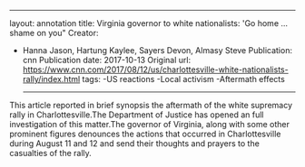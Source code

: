 ---
layout: annotation
title: Virginia governor to white nationalists: 'Go home ... shame on you"
Creator: 
   - Hanna Jason,  Hartung Kaylee, Sayers Devon,  Almasy Steve
   Publication: cnn
   Publication date: 2017-10-13
   Original url: https://www.cnn.com/2017/08/12/us/charlottesville-white-nationalists-rally/index.html
   tags:
      -US reactions
      -Local activism
      -Aftermath effects
      
      ---
This article reported in brief synopsis the aftermath of the white supremacy rally in Charlottesville.The Department of Justice has opened an full investigation of this matter.The governor of Virginia, along with some other prominent figures denounces the actions that occurred in Charlottesville during August 11 and 12 and send their thoughts and prayers to the casualties of the rally. 
